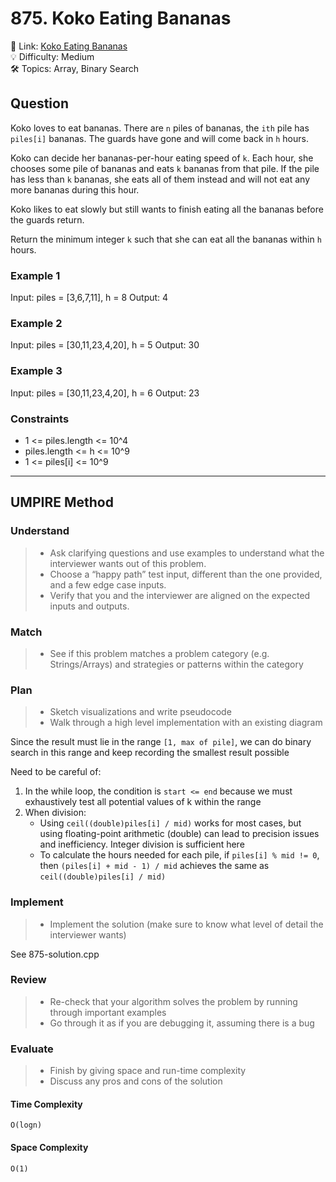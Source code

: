 # 875. Koko Eating Bananas

🔗 Link: [Koko Eating Bananas](https://leetcode.com/problems/koko-eating-bananas/description/)<br>
💡 Difficulty: Medium<br>
🛠️ Topics: Array, Binary Search<br>

## Question

Koko loves to eat bananas. There are `n` piles of bananas, the `ith` pile has `piles[i]` bananas. The guards have gone and will come back in `h` hours.

Koko can decide her bananas-per-hour eating speed of `k`. Each hour, she chooses some pile of bananas and eats `k` bananas from that pile. If the pile has less than `k` bananas, she eats all of them instead and will not eat any more bananas during this hour.

Koko likes to eat slowly but still wants to finish eating all the bananas before the guards return.

Return the minimum integer `k` such that she can eat all the bananas within `h` hours.

### Example 1

Input: piles = [3,6,7,11], h = 8
Output: 4

### Example 2

Input: piles = [30,11,23,4,20], h = 5
Output: 30

### Example 3

Input: piles = [30,11,23,4,20], h = 6
Output: 23

### Constraints

* 1 <= piles.length <= 10^4
* piles.length <= h <= 10^9
* 1 <= piles[i] <= 10^9

---

## UMPIRE Method

### Understand

> - Ask clarifying questions and use examples to understand what the interviewer wants out of this problem.
> - Choose a “happy path” test input, different than the one provided, and a few edge case inputs. 
> - Verify that you and the interviewer are aligned on the expected inputs and outputs.

### Match
> - See if this problem matches a problem category (e.g. Strings/Arrays) and strategies or patterns within the category

### Plan
> - Sketch visualizations and write pseudocode
> - Walk through a high level implementation with an existing diagram

Since the result must lie in the range `[1, max of pile]`, we can do binary search in this range and keep recording the smallest result possible

Need to be careful of:
1. In the while loop, the condition is `start <= end` because we must exhaustively test all potential values of k within the range
2. When division:
    * Using `ceil((double)piles[i] / mid)` works for most cases, but using floating-point arithmetic (double) can lead to precision issues and inefficiency. Integer division is sufficient here 
    * To calculate the hours needed for each pile, if `piles[i] % mid != 0`, then `(piles[i] + mid - 1) / mid` achieves the same as `ceil((double)piles[i] / mid)`

### Implement
> - Implement the solution (make sure to know what level of detail the interviewer wants)

See 875-solution.cpp

### Review
> - Re-check that your algorithm solves the problem by running through important examples
> - Go through it as if you are debugging it, assuming there is a bug

### Evaluate
> - Finish by giving space and run-time complexity
> - Discuss any pros and cons of the solution

#### Time Complexity

`O(logn)`

#### Space Complexity

`O(1)`